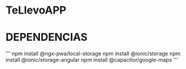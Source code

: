 # TeLlevoAPP
# DEPENDENCIAS

'''
npm install @ngx-pwa/local-storage
npm install @ionic/storage
npm install @ionic/storage-angular
npm install @capacitor/google-maps
'''
